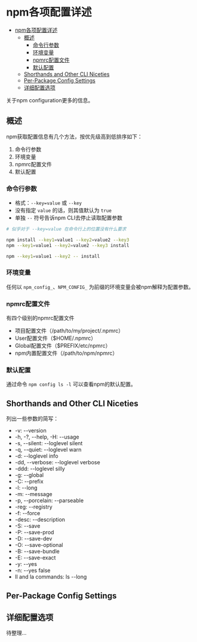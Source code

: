 # npm各项配置详述

<!-- TOC -->

- [npm各项配置详述](#npm各项配置详述)
    - [概述](#概述)
        - [命令行参数](#命令行参数)
        - [环境变量](#环境变量)
        - [npmrc配置文件](#npmrc配置文件)
        - [默认配置](#默认配置)
    - [Shorthands and Other CLI Niceties](#shorthands-and-other-cli-niceties)
    - [Per-Package Config Settings](#per-package-config-settings)
    - [详细配置选项](#详细配置选项)

<!-- /TOC -->

关于npm configuration更多的信息。

## 概述

npm获取配置信息有几个方法，按优先级高到低排序如下：
1. 命令行参数
2. 环境变量
3. npmrc配置文件
4. 默认配置

### 命令行参数

- 格式：`--key=value` 或 `--key`
- 没有指定 `value` 的话，则其值默认为 `true`
- 单独 `--` 符号告诉npm CLI去停止读取配置参数

```sh
# 似乎对于 --key=value 在命令行上的位置没有什么要求

npm install --key1=value1 --key2=value2 --key3
npm --key1=value1 --key2=value2 --key3 install

npm --key1=value1 --key2 -- install
```

### 环境变量

任何以 `npm_config_`、`NPM_CONFIG_` 为前缀的环境变量会被npm解释为配置参数。

### npmrc配置文件

有四个级别的npmrc配置文件
- 项目配置文件（/path/to/my/project/.npmrc）
- User配置文件（$HOME/.npmrc）
- Global配置文件（$PREFIX/etc/npmrc）
- npm内置配置文件（/path/to/npm/npmrc）

### 默认配置

通过命令 `npm config ls -l` 可以查看npm的默认配置。 

## Shorthands and Other CLI Niceties

列出一些参数的简写：
- -v: --version
- -h, -?, --help, -H: --usage
- -s, --silent: --loglevel silent
- -q, --quiet: --loglevel warn
- -d: --loglevel info
- -dd, --verbose: --loglevel verbose
- -ddd: --loglevel silly
- -g: --global
- -C: --prefix
- -l: --long
- -m: --message
- -p, --porcelain: --parseable
- -reg: --registry
- -f: --force
- -desc: --description
- -S: --save
- -P: --save-prod
- -D: --save-dev
- -O: --save-optional
- -B: --save-bundle
- -E: --save-exact
- -y: --yes
- -n: --yes false
- ll and la commands: ls --long

## Per-Package Config Settings

## 详细配置选项

待整理...
